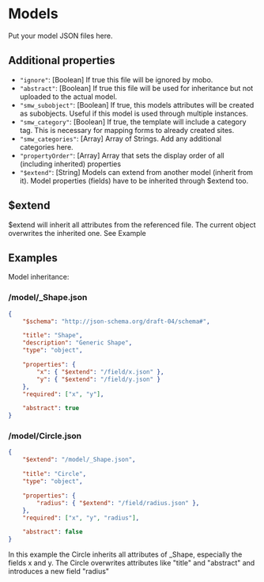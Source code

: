 Models
======
Put your model JSON files here.

Additional properties
---------------------
* `"ignore"`: [Boolean]  If true this file will be ignored by mobo.
* `"abstract"`: [Boolean]  If true this file will be used for inheritance but not uploaded to the actual model.
* `"smw_subobject"`: [Boolean] If true, this models attributes will be created as subobjects. Useful if this model is used through multiple instances. 
* `"smw_category"`: [Boolean] If true, the template will include a category tag. This is necessary for mapping forms to already created sites. 
* `"smw_categories"`: [Array] Array of Strings. Add any additional categories here. 
* `"propertyOrder"`: [Array]  Array that sets the display order of all (including inherited) properties
* `"$extend"`: [String] Models can extend from another model (inherit from it). Model properties (fields) have to be inherited through $extend too. 

$extend
-------
$extend will inherit all attributes from the referenced file. The current object overwrites the inherited one. See Example


Examples
--------
Model inheritance:

### /model/_Shape.json
```json
{
    "$schema": "http://json-schema.org/draft-04/schema#",

    "title": "Shape",
    "description": "Generic Shape",
    "type": "object",

    "properties": {
        "x": { "$extend": "/field/x.json" },
        "y": { "$extend": "/field/y.json" }
    },
    "required": ["x", "y"],

    "abstract": true
}
```

### /model/Circle.json
```json
{
    "$extend": "/model/_Shape.json",

    "title": "Circle",
    "type": "object",

    "properties": {
        "radius": { "$extend": "/field/radius.json" },
    },
    "required": ["x", "y", "radius"],

    "abstract": false
}
```

In this example the Circle inherits all attributes of _Shape, especially the fields x and y. 
The Circle overwrites attributes like "title" and "abstract" and introduces a new field "radius"